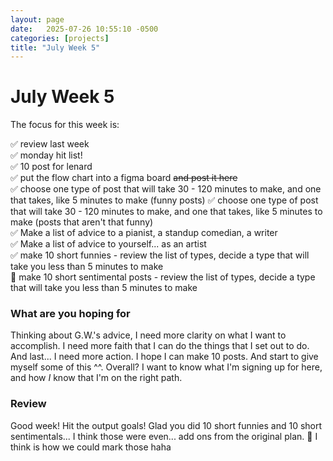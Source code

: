 ```yaml
---
layout: page
date:   2025-07-26 10:55:10 -0500
categories: [projects]
title: "July Week 5"
---
```

# July Week 5
The focus for this week is: 

✅ review last week    
✅ monday hit list!     
✅ 10 post for lenard     
✅ put the flow chart into a figma board ~~and post it here~~  
✅ choose one type of post that will take 30 - 120 minutes to make, and one that takes, like 5 minutes to make (funny posts)
✅ choose one type of post that will take 30 - 120 minutes to make, and one that takes, like 5 minutes to make (posts that aren't that funny)  
✅ Make a list of advice to a pianist, a standup comedian, a writer  
✅ Make a list of advice to yourself... as an artist  
✅ make 10 short funnies - review the list of types, decide a type that will take you less than 5 minutes to make  
:gem: make 10 short sentimental posts - review the list of types, decide a type that will take you less than 5 minutes to make  


### What are you hoping for
Thinking about G.W.'s advice, I need more clarity on what I want to accomplish. I need more faith that I can do the things that I set out to do. And last... I need more action. I hope I can make 10 posts. And start to give myself some of this ^^. Overall? I want to know what I'm signing up for here, and how *I* know that I'm on the right path. 

### Review
Good week! Hit the output goals! Glad you did 10 short funnies and 10 short sentimentals... I think those were even... add ons from the original plan. :gem: I think is how we could mark those haha